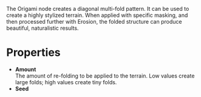 


The Origami node creates a diagonal multi-fold pattern. It can be used to create a highly stylized terrain. When applied with specific masking, and then processed further with Erosion, the folded structure can produce beautiful, naturalistic results.




# Properties

- **Amount**  
  The amount of re-folding to be applied to the terrain. Low values create large folds; high values create tiny folds.
- **Seed**  
  



